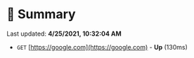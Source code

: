 # 📖 Summary
Last updated: **4/25/2021, 10:32:04 AM**

- `GET` [https://google.com](https://google.com) - **Up** (130ms)
